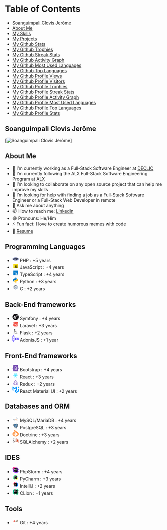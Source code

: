 # Table of Contents
- [Soanguimpali Clovis Jerôme](#soanguimpali-clovis-jerome)
- [About Me](#about-me)
- [My Skills](#my-skills)
- [My Projects](#my-projects)
- [My Github Stats](#my-github-stats)
- [My Github Trophies](#my-github-trophies)
- [My Github Streak Stats](#my-github-streak-stats)
- [My Github Activity Graph](#my-github-activity-graph)
- [My Github Most Used Languages](#my-github-most-used-languages)
- [My Github Top Languages](#my-github-top-languages)
- [My Github Profile Views](#my-github-profile-views)
- [My Github Profile Visitors](#my-github-profile-visitors)
- [My Github Profile Trophies](#my-github-profile-trophies)
- [My Github Profile Streak Stats](#my-github-profile-streak-stats)
- [My Github Profile Activity Graph](#my-github-profile-activity-graph)
- [My Github Profile Most Used Languages](#my-github-profile-most-used-languages)
- [My Github Profile Top Languages](#my-github-profile-top-languages)
- [My Github Profile Stats](#my-github-profile-stats)

## Soanguimpali Clovis Jerôme
[![Soanguimpali Clovis Jerôme](https://raw.githubusercontent.com/soanguimpali/soanguimpali/master/soanguimpali.png)]

## About Me
- 🔭 I’m currently working as a Full-Stack Software Engineer at [DECLIC](https://declic.africa/) 
- 🌱 I’m currently following the ALX Full-Stack Software Engineering Program at [ALX](https://www.alxafrica.com/software-engineering-2022/)
- 👯 I’m looking to collaborate on any open source project that can help me improve my skills
- 🤔 I’m looking for help with finding a job as a Full-Stack Software Engineer or a Full-Stack Web Developer in remote
- 💬 Ask me about anything
- 📫 How to reach me: [LinkedIn](https://www.linkedin.com/in/faso-dev/)
- 😄 Pronouns: He/Him
- ⚡ Fun fact: I love to create humorous memes with code
- 📝 [Resume](mailto:jeromeonadja28@gmail.com)

## Programming Languages
- <img src="./assets/images/php.png" width="20" height="20"  alt="PHP"/> PHP : +5 years
- <img src="./assets/images/javascript.svg" width="20" height="20"  alt="JavaScript"/> JavaScript : +4 years
- <img src="./assets/images/typescript.svg" width="20" height="20"  alt="TypeScript"/> TypeScript : +4 years
- <img src="./assets/images/python.svg" width="20" height="20"  alt="Python"/> Python : +3 years
- <img src="./assets/images/c.svg" width="20" height="20"  alt="C"/> C : +2 years

## Back-End frameworks
- <img src="./assets/images/symfony.svg" width="20" height="20"  alt="Symfony"/> Symfony : +4 years
- <img src="./assets/images/laravel.svg" width="20" height="20"  alt="Laravel"/> Laravel : +3 years
- <img src="./assets/images/flask.svg" width="20" height="20"  alt="Flask"/> Flask : +2 years
- <img src="./assets/images/adonisjs.svg" width="20" height="20"  alt="AdonisJS"/> AdonisJS : +1 year

## Front-End frameworks
- <img src="./assets/images/bootstrap.svg" width="20" height="20"  alt="Bootstrap"/> Bootstrap : +4 years
- <img src="./assets/images/react.svg" width="20" height="20"  alt="React"/> React : +3 years
- <img src="./assets/images/redux.svg" width="20" height="20"  alt="Redux"/> Redux : +2 years
- <img src="./assets/images/mui.png" width="20" height="20"  alt="React Material UI"/> React Material UI : +2 years

## Databases and ORM
- <img src="./assets/images/mysql.svg" width="20" height="20"  alt="MySQL"/> MySQL/MariaDB : +4 years
- <img src="./assets/images/postgresql.svg" width="20" height="20"  alt="PostgreSQL"/> PostgreSQL : +3 years
- <img src="./assets/images/doctrine.png" width="20" height="20"  alt="Doctrine"/> Doctrine : +3 years
- <img src="./assets/images/sqlalchemy.png" width="20" height="20"  alt="SQLAlchemy"/> SQLAlchemy : +2 years

## IDES
- <img src="./assets/images/phpstorm.svg" width="20" height="20"  alt="PhpStorm"/> PhpStorm : +4 years
- <img src="./assets/images/pycharm.svg" width="20" height="20"  alt="PyCharm"/> PyCharm : +3 years
- <img src="./assets/images/intellij.svg" width="20" height="20"  alt="IntelliJ"/> IntelliJ : +2 years
- <img src="./assets/images/clion.png" width="20" height="20"  alt="CLion"/> CLion : +1 years

## Tools
- <img src="./assets/images/git.svg" width="20" height="20"  alt="Git"/> Git : +4 years
